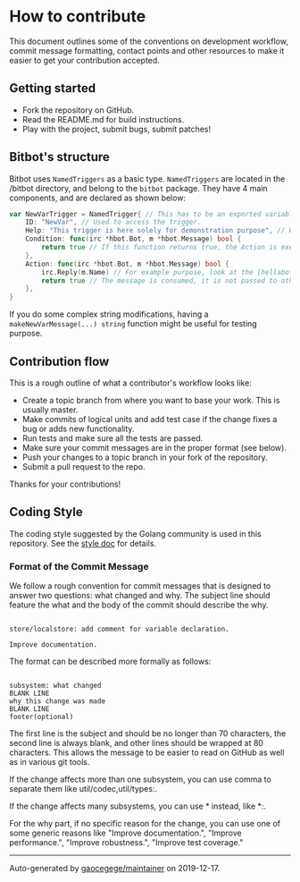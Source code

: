 # How to contribute

This document outlines some of the conventions on development workflow, commit message formatting, contact points and other
resources to make it easier to get your contribution accepted.

## Getting started

- Fork the repository on GitHub.
- Read the README.md for build instructions.
- Play with the project, submit bugs, submit patches!

## Bitbot's structure
Bitbot uses `NamedTriggers` as a basic type. `NamedTriggers` are located in the /bitbot directory, and belong to the `bitbot` package.
They have 4 main components, and are declared as shown below:
```go
var NewVarTrigger = NamedTrigger{ // This has to be an exported variable.
	ID: "NewVar", // Used to access the trigger.
	Help: "This trigger is here solely for demonstration purpose", // What the bot answers when "!help NewVar" is sent.
	Condition: func(irc *hbot.Bot, m *hbot.Message) bool {
		return true // If this function returns true, the Action is executed.
	},
	Action: func(irc *hbot.Bot, m *hbot.Message) bool {
		irc.Reply(m.Name) // For example purpose, look at the [hellabot documentation](https://pkg.go.dev/github.com/whyrusleeping/hellabot?tab=doc) for more.
		return true // The message is consumed, it is not passed to other triggers.
	},
}
```

If you do some complex string modifications, having a `makeNewVarMessage(...) string` function might be useful for testing purpose.

## Contribution flow

This is a rough outline of what a contributor's workflow looks like:

- Create a topic branch from where you want to base your work. This is usually master.
- Make commits of logical units and add test case if the change fixes a bug or adds new functionality.
- Run tests and make sure all the tests are passed.
- Make sure your commit messages are in the proper format (see below).
- Push your changes to a topic branch in your fork of the repository.
- Submit a pull request to the repo.

Thanks for your contributions!

## Coding Style

The coding style suggested by the Golang community is used in this repository. See the 
[style doc](https://github.com/golang/go/wiki/CodeReviewComments) for details.

### Format of the Commit Message

We follow a rough convention for commit messages that is designed to answer two
questions: what changed and why. The subject line should feature the what and
the body of the commit should describe the why.

<pre><code>
store/localstore: add comment for variable declaration.

Improve documentation.
</code></pre>

The format can be described more formally as follows:

<pre><code>
subsystem: what changed
BLANK LINE
why this change was made
BLANK LINE
footer(optional)
</code></pre>

The first line is the subject and should be no longer than 70 characters, the
second line is always blank, and other lines should be wrapped at 80 characters.
This allows the message to be easier to read on GitHub as well as in various
git tools.

If the change affects more than one subsystem, you can use comma to separate them like util/codec,util/types:.

If the change affects many subsystems, you can use * instead, like *:.

For the why part, if no specific reason for the change,
you can use one of some generic reasons like "Improve documentation.",
"Improve performance.", "Improve robustness.", "Improve test coverage."


---

Auto-generated by [gaocegege/maintainer](https://github.com/gaocegege/maintainer) on 2019-12-17.

